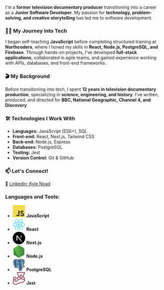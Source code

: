 I'm a **former television documentary producer** transitioning into a career as a **Junior Software Developer**. My passion for **technology, problem-solving, and creative storytelling** has led me to software development.

### 👨‍💻 My Journey into Tech  
I began self-teaching **JavaScript** before completing structured training at **Northcoders**, where I honed my skills in **React, Node.js, PostgreSQL, and Firebase**. Through hands-on projects, I've developed **full-stack applications**, collaborated in agile teams, and gained experience working with APIs, databases, and front-end frameworks.  

### 🎬 My Background  
Before transitioning into tech, I spent **12 years in television documentary production**, specializing in **science, engineering, and history**. I’ve written, produced, and directed for **BBC, National Geographic, Channel 4, and Discovery**

### 🛠️ Technologies I Work With  
- **Languages:** JavaScript (ES6+), SQL  
- **Front-end:** React, Next.js, Tailwind CSS  
- **Back-end:** Node.js, Express
- **Databases:** PostgreSQL  
- **Testing:** Jest  
- **Version Control:** Git & GitHub  

### 📫 Let's Connect!  
🔗 [LinkedIn: Kyle Noad](https://www.linkedin.com/in/kyle-noad-09771282/)


### Languages and Tools:
- <img src="https://raw.githubusercontent.com/devicons/devicon/master/icons/javascript/javascript-original.svg" alt="JavaScript" width="40" height="40"/> **JavaScript**  
- <img src="https://raw.githubusercontent.com/devicons/devicon/master/icons/react/react-original.svg" alt="React" width="40" height="40"/> **React**  
- <img src="https://raw.githubusercontent.com/devicons/devicon/master/icons/nextjs/nextjs-original.svg" alt="Next.js" width="40" height="40"/> **Next.js**  
- <img src="https://raw.githubusercontent.com/devicons/devicon/master/icons/nodejs/nodejs-original.svg" alt="Node.js" width="40" height="40"/> **Node.js**  
- <img src="https://raw.githubusercontent.com/devicons/devicon/master/icons/postgresql/postgresql-original.svg" alt="PostgreSQL" width="40" height="40"/> **PostgreSQL**  
- <img src="https://raw.githubusercontent.com/devicons/devicon/master/icons/jest/jest-plain.svg" alt="Jest" width="40" height="40"/> **Jest**  
